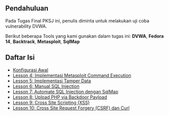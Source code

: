 ## Pendahuluan

Pada Tugas Final PKSJ ini, penulis diminta untuk melakukan uji coba vulnerability DVWA.

Berikut beberapa Tools yang kami gunakan dalam tugas ini:
**DVWA**, **Fedora 14**, **Backtrack**, **Metasploit**, **SqlMap**

## Daftar Isi
- [Konfigurasi Awal](konfigurasi_awal.md)
- [Lesson 4: Implementasi Metasploit Command Execution](lesson_4.md)
- [Lesson 5: Implementasi Tamper Data](lesson_5.md)
- [Lesson 6: Manual SQL Injection](lesson_6.md)
- [Lesson 7: Automate SQL Injection dengan SqlMap](lesson_7.md)
- [Lesson 8: Upload PHP via Backdoor Payload](lesson_8.md)
- [Lesson 9: Cross Site Scripting (XSS)](lesson_9.md)
- [Lesson 10: Cross Site Request Forgery (CSRF) dan Curl](lesson_10.md)
